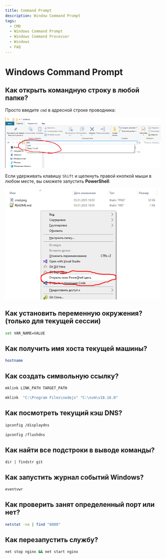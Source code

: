 ```yaml
---
title: Command Prompt
description: Window Command Prompt
tags:
  - CMD
  - Windows Command Prompt
  - Windows Command Processor
  - Windows
  - FAQ
---
```


# Windows Command Prompt

## Как открыть командную строку в любой папке?

Просто введите `cmd` в адресной строке проводника:

![cmd](assets/cmd.png)

Если удерживать клавишу `Shift` и щелкнуть правой кнопкой мыши в любом месте, вы сможете запустить **PowerShell**:

![PowerShell](assets/powershell.png)

## Как установить переменную окружения? (только для текущей сессии)

```bash
set VAR_NAME=VALUE
```

## Как получить имя хоста текущей машины?

```bash
hostname
```

## Как создать символьную ссылку?

```bash title="Синтаксис"
mklink LINK_PATH TARGET_PATH
```

```bash title="Пример"
mklink  "C:\Program Files\nodejs" "C:\nvm\v18.16.0" 
```

## Как посмотреть текущий кэш DNS?

```bash title="Просмотр кэша"
ipconfig /displaydns
```

```bash title="Очистить кэш"
ipconfig /flushdns
```

## Как найти все подстроки в выводе команды?

```
dir | findstr git
```

## Как запустить журнал событий Windows?

```bash
eventvwr
```

## Как проверить занят определенный порт или нет?

```bash
netstat -na | find "8080"
```

## Как перезапустить службу?

```bash
net stop nginx && net start nginx
```
